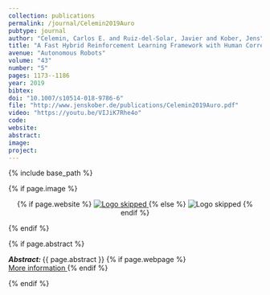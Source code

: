 ```yaml
---
collection: publications
permalink: /journal/Celemin2019Auro
pubtype: journal
author: "Celemin, Carlos E. and Ruiz-del-Solar, Javier and Kober, Jens"
title: "A Fast Hybrid Reinforcement Learning Framework with Human Corrective Feedback"
avenue: "Autonomous Robots"
volume: "43"
number: "5"
pages: 1173--1186
year: 2019
bibtex: 
doi: "10.1007/s10514-018-9786-6"
file: "http://www.jenskober.de/publications/Celemin2019Auro.pdf"
video: "https://youtu.be/VIJiK7Rhe4o"
code: 
website: 
abstract: 
image: 
project: 
---
```

{% include base_path %}

{% if page.image %}
<p align="center">
{% if page.website %}
<a href="{{ page.website }}"> <img src="{{  page.image }}" alt="Logo skipped" style="max-height:200px"/> </a>
{% else %}
<img src="{{  page.image }}" alt="Logo skipped" />
{% endif %}
</p>
{% endif %}

{% if page.abstract %}
<p> <strong> <em> Abstract: </em> </strong> {{ page.abstract }}
    {% if page.webpage %}
        <a href="{{ page.website}}"> <br> More information </a>
    {% endif %}
</p>
{% endif %}
